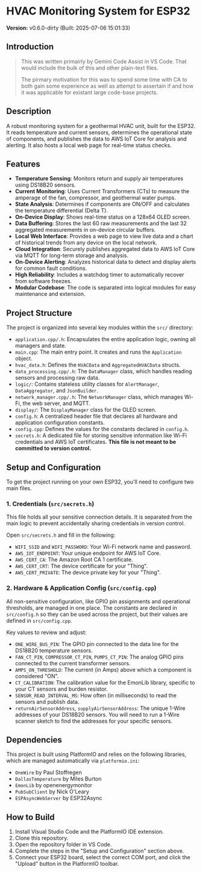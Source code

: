 # HVAC Monitoring System for ESP32

**Version:** v0.6.0-dirty (Built: 2025-07-06 15:01:33)

## Introduction

>
> This was written primairly by Gemini Code Assist in VS Code. That would include the bulk of this and other plain-text files.
>    
> The pirmary motivation for this was to spend some time with CA to both gain some experience as well as attempt to assertain if and how it was applicable for existant large code-base projects.
>

## Description

A robust monitoring system for a geothermal HVAC unit, built for the ESP32. It reads temperature and current sensors, determines the operational state of components, and publishes the data to AWS IoT Core for analysis and alerting. It also hosts a local web page for real-time status checks.

## Features

*   **Temperature Sensing**: Monitors return and supply air temperatures using DS18B20 sensors.
*   **Current Monitoring**: Uses Current Transformers (CTs) to measure the amperage of the fan, compressor, and geothermal water pumps.
*   **State Analysis**: Determines if components are ON/OFF and calculates the temperature differential (Delta T).
*   **On-Device Display**: Shows real-time status on a 128x64 OLED screen.
*   **Data Buffering**: Stores the last 60 raw measurements and the last 32 aggregated measurements in on-device circular buffers.
*   **Local Web Interface**: Provides a web page to view live data and a chart of historical trends from any device on the local network.
*   **Cloud Integration**: Securely publishes aggregated data to AWS IoT Core via MQTT for long-term storage and analysis.
*   **On-Device Alerting**: Analyzes historical data to detect and display alerts for common fault conditions.
*   **High Reliability**: Includes a watchdog timer to automatically recover from software freezes.
*   **Modular Codebase**: The code is separated into logical modules for easy maintenance and extension.

## Project Structure

The project is organized into several key modules within the `src/` directory:

*   `application.cpp/.h`: Encapsulates the entire application logic, owning all managers and state.
*   `main.cpp`: The main entry point. It creates and runs the `Application` object.
*   `hvac_data.h`: Defines the `HVACData` and `AggregatedHVACData` structs.
*   `data_processing.cpp/.h`: The `DataManager` class, which handles reading sensors and processing raw data.
*   `logic/`: Contains stateless utility classes for `AlertManager`, `DataAggregator`, and `JsonBuilder`.
*   `network_manager.cpp/.h`: The `NetworkManager` class, which manages Wi-Fi, the web server, and MQTT.
*   `display/`: The `DisplayManager` class for the OLED screen.
*   `config.h`: A centralized header file that declares all hardware and application configuration constants.
*   `config.cpp`: Defines the values for the constants declared in `config.h`.
*   `secrets.h`: A dedicated file for storing sensitive information like Wi-Fi credentials and AWS IoT certificates. **This file is not meant to be committed to version control.**

## Setup and Configuration

To get the project running on your own ESP32, you'll need to configure two main files.

### 1. Credentials (`src/secrets.h`)

This file holds all your sensitive connection details. It is separated from the main logic to prevent accidentally sharing credentials in version control.

Open `src/secrets.h` and fill in the following:

*   `WIFI_SSID` and `WIFI_PASSWORD`: Your Wi-Fi network name and password.
*   `AWS_IOT_ENDPOINT`: Your unique endpoint for AWS IoT Core.
*   `AWS_CERT_CA`: The Amazon Root CA 1 certificate.
*   `AWS_CERT_CRT`: The device certificate for your "Thing".
*   `AWS_CERT_PRIVATE`: The device private key for your "Thing".

### 2. Hardware & Application Config (`src/config.cpp`)

All non-sensitive configuration, like GPIO pin assignments and operational thresholds, are managed in one place. The constants are declared in `src/config.h` so they can be used across the project, but their values are defined in `src/config.cpp`.

Key values to review and adjust:

*   `ONE_WIRE_BUS_PIN`: The GPIO pin connected to the data line for the DS18B20 temperature sensors.
*   `FAN_CT_PIN`, `COMPRESSOR_CT_PIN`, `PUMPS_CT_PIN`: The analog GPIO pins connected to the current transformer sensors.
*   `AMPS_ON_THRESHOLD`: The current (in Amps) above which a component is considered "ON".
*   `CT_CALIBRATION`: The calibration value for the EmonLib library, specific to your CT sensors and burden resistor.
*   `SENSOR_READ_INTERVAL_MS`: How often (in milliseconds) to read the sensors and publish data.
*   `returnAirSensorAddress`, `supplyAirSensorAddress`: The unique 1-Wire addresses of your DS18B20 sensors. You will need to run a 1-Wire scanner sketch to find the addresses for your specific sensors.

## Dependencies

This project is built using PlatformIO and relies on the following libraries, which are managed automatically via `platformio.ini`:

*   `OneWire` by Paul Stoffregen
*   `DallasTemperature` by Miles Burton
*   `EmonLib` by openenergymonitor
*   `PubSubClient` by Nick O'Leary
*   `ESPAsyncWebServer` by ESP32Async

## How to Build

1.  Install Visual Studio Code and the PlatformIO IDE extension.
2.  Clone this repository.
3.  Open the repository folder in VS Code.
4.  Complete the steps in the "Setup and Configuration" section above.
5.  Connect your ESP32 board, select the correct COM port, and click the "Upload" button in the PlatformIO toolbar.